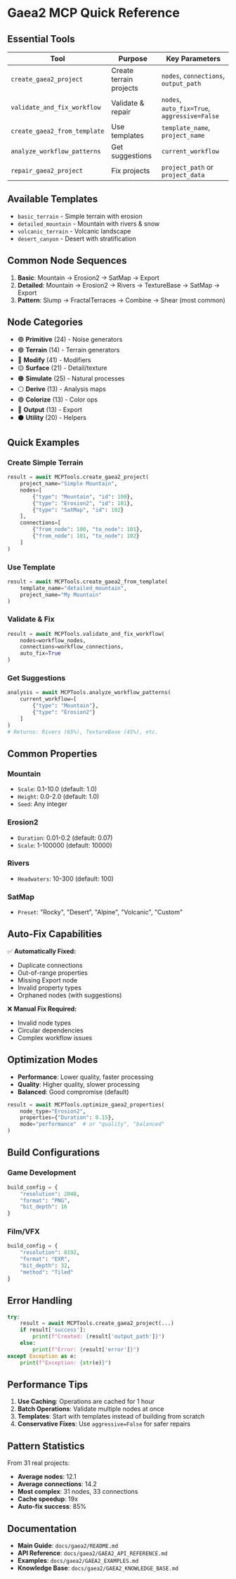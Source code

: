 # Gaea2 MCP Quick Reference

## Essential Tools

| Tool | Purpose | Key Parameters |
|------|---------|----------------|
| `create_gaea2_project` | Create terrain projects | `nodes`, `connections`, `output_path` |
| `validate_and_fix_workflow` | Validate & repair | `nodes`, `auto_fix=True`, `aggressive=False` |
| `create_gaea2_from_template` | Use templates | `template_name`, `project_name` |
| `analyze_workflow_patterns` | Get suggestions | `current_workflow` |
| `repair_gaea2_project` | Fix projects | `project_path` or `project_data` |

## Available Templates

- `basic_terrain` - Simple terrain with erosion
- `detailed_mountain` - Mountain with rivers & snow
- `volcanic_terrain` - Volcanic landscape
- `desert_canyon` - Desert with stratification

## Common Node Sequences

1. **Basic**: Mountain → Erosion2 → SatMap → Export
2. **Detailed**: Mountain → Erosion2 → Rivers → TextureBase → SatMap → Export
3. **Pattern**: Slump → FractalTerraces → Combine → Shear (most common)

## Node Categories

- 🟢 **Primitive** (24) - Noise generators
- 🟢 **Terrain** (14) - Terrain generators
- 🔵 **Modify** (41) - Modifiers
- 🟡 **Surface** (21) - Detail/texture
- 🟠 **Simulate** (25) - Natural processes
- ⚪ **Derive** (13) - Analysis maps
- 🟣 **Colorize** (13) - Color ops
- 🔴 **Output** (13) - Export
- ⚫ **Utility** (20) - Helpers

## Quick Examples

### Create Simple Terrain
```python
result = await MCPTools.create_gaea2_project(
    project_name="Simple Mountain",
    nodes=[
        {"type": "Mountain", "id": 100},
        {"type": "Erosion2", "id": 101},
        {"type": "SatMap", "id": 102}
    ],
    connections=[
        {"from_node": 100, "to_node": 101},
        {"from_node": 101, "to_node": 102}
    ]
)
```

### Use Template
```python
result = await MCPTools.create_gaea2_from_template(
    template_name="detailed_mountain",
    project_name="My Mountain"
)
```

### Validate & Fix
```python
result = await MCPTools.validate_and_fix_workflow(
    nodes=workflow_nodes,
    connections=workflow_connections,
    auto_fix=True
)
```

### Get Suggestions
```python
analysis = await MCPTools.analyze_workflow_patterns(
    current_workflow=[
        {"type": "Mountain"},
        {"type": "Erosion2"}
    ]
)
# Returns: Rivers (65%), TextureBase (45%), etc.
```

## Common Properties

### Mountain
- `Scale`: 0.1-10.0 (default: 1.0)
- `Height`: 0.0-2.0 (default: 1.0)
- `Seed`: Any integer

### Erosion2
- `Duration`: 0.01-0.2 (default: 0.07)
- `Scale`: 1-100000 (default: 10000)

### Rivers
- `Headwaters`: 10-300 (default: 100)

### SatMap
- `Preset`: "Rocky", "Desert", "Alpine", "Volcanic", "Custom"

## Auto-Fix Capabilities

✅ **Automatically Fixed:**
- Duplicate connections
- Out-of-range properties
- Missing Export node
- Invalid property types
- Orphaned nodes (with suggestions)

❌ **Manual Fix Required:**
- Invalid node types
- Circular dependencies
- Complex workflow issues

## Optimization Modes

- **Performance**: Lower quality, faster processing
- **Quality**: Higher quality, slower processing
- **Balanced**: Good compromise (default)

```python
result = await MCPTools.optimize_gaea2_properties(
    node_type="Erosion2",
    properties={"Duration": 0.15},
    mode="performance"  # or "quality", "balanced"
)
```

## Build Configurations

### Game Development
```python
build_config = {
    "resolution": 2048,
    "format": "PNG",
    "bit_depth": 16
}
```

### Film/VFX
```python
build_config = {
    "resolution": 8192,
    "format": "EXR",
    "bit_depth": 32,
    "method": "Tiled"
}
```

## Error Handling

```python
try:
    result = await MCPTools.create_gaea2_project(...)
    if result['success']:
        print(f"Created: {result['output_path']}")
    else:
        print(f"Error: {result['error']}")
except Exception as e:
    print(f"Exception: {str(e)}")
```

## Performance Tips

1. **Use Caching**: Operations are cached for 1 hour
2. **Batch Operations**: Validate multiple nodes at once
3. **Templates**: Start with templates instead of building from scratch
4. **Conservative Fixes**: Use `aggressive=False` for safer repairs

## Pattern Statistics

From 31 real projects:
- **Average nodes**: 12.1
- **Average connections**: 14.2
- **Most complex**: 31 nodes, 33 connections
- **Cache speedup**: 19x
- **Auto-fix success**: 85%

## Documentation

- **Main Guide**: `docs/gaea2/README.md`
- **API Reference**: `docs/gaea2/GAEA2_API_REFERENCE.md`
- **Examples**: `docs/gaea2/GAEA2_EXAMPLES.md`
- **Knowledge Base**: `docs/gaea2/GAEA2_KNOWLEDGE_BASE.md`
